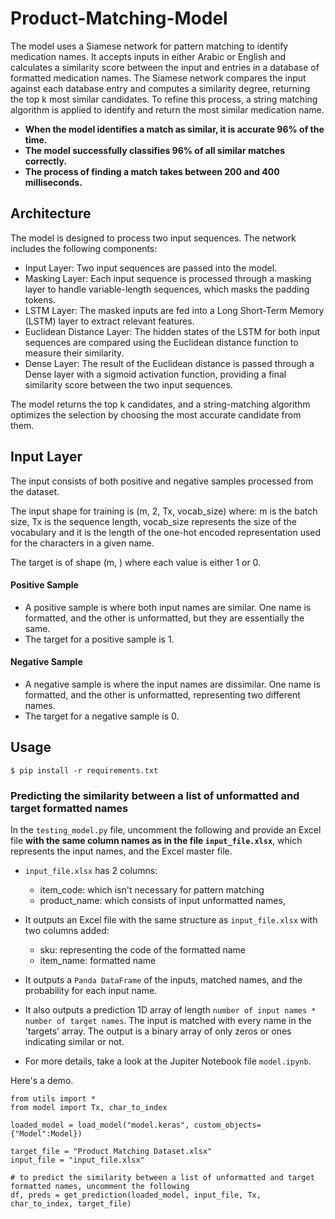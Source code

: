 # Product-Matching-Model
The model uses a Siamese network for pattern matching to identify medication names. It accepts inputs in either Arabic or English and calculates a similarity score between the input and entries in a database of formatted medication names. The Siamese network compares the input against each database entry and computes a similarity degree, returning the top k most similar candidates. To refine this process, a string matching algorithm is applied to identify and return the most similar medication name.

- **When the model identifies a match as similar, it is accurate 96% of the time.**
- **The model successfully classifies 96% of all similar matches correctly.**
- **The process of finding a match takes between 200 and 400 milliseconds.**


## Architecture
The model is designed to process two input sequences. The network includes the following components:

- Input Layer: Two input sequences are passed into the model.
- Masking Layer: Each input sequence is processed through a masking layer to handle variable-length sequences, which masks the padding tokens.
- LSTM Layer: The masked inputs are fed into a Long Short-Term Memory (LSTM) layer to extract relevant features.
- Euclidean Distance Layer: The hidden states of the LSTM for both input sequences are compared using the Euclidean distance function to measure their similarity.
- Dense Layer: The result of the Euclidean distance is passed through a Dense layer with a sigmoid activation function, providing a final similarity score between the two input sequences.

The model returns the top k candidates, and a string-matching algorithm optimizes the selection by choosing the most accurate candidate from them.

## Input Layer
The input consists of both positive and negative samples processed from the dataset. 

The input shape for training is (m, 2, Tx, vocab_size) where: m is the batch size, Tx is the sequence length, vocab_size represents the size of the vocabulary and it is the length of the one-hot encoded representation used for the characters in a given name.

The target is of shape (m, ) where each value is either 1 or 0.

  
#### Positive Sample
  - A positive sample is where both input names are similar. One name is formatted, and the other is unformatted, but they are essentially the same.
  - The target for a positive sample is 1.

#### Negative Sample
  - A negative sample is where the input names are dissimilar. One name is formatted, and the other is unformatted, representing two different names.
  - The target for a negative sample is 0.
    
## Usage
    $ pip install -r requirements.txt

### Predicting the similarity between a list of unformatted and target formatted names

In the `testing_model.py` file, uncomment the following and provide an Excel file **with the same column names as in the file `input_file.xlsx`**, which represents the input names, and the Excel master file.

  - `input_file.xlsx` has 2 columns:
    - item_code: which isn't necessary for pattern matching
    - product_name: which consists of input unformatted names,

  - It outputs an Excel file with the same structure as  `input_file.xlsx` with two columns added:
    - sku: representing the code of the formatted name
    - item_name: formatted name
    
  - It outputs a `Panda DataFrame` of the inputs, matched names, and the probability for each input name.
  - It also outputs a prediction 1D array of length `number of input names * number of target names`. The input is matched with every name in the               'targets' array. The output is a binary array of only zeros or ones indicating similar or not.
  
- For more details, take a look at the Jupiter Notebook file `model.ipynb`.

Here's a demo.

````
from utils import *
from model import Tx, char_to_index

loaded_model = load_model("model.keras", custom_objects={"Model":Model})

target_file = "Product Matching Dataset.xlsx"
input_file = "input_file.xlsx"

# to predict the similarity between a list of unformatted and target formatted names, uncomment the following
df, preds = get_prediction(loaded_model, input_file, Tx, char_to_index, target_file)

 
